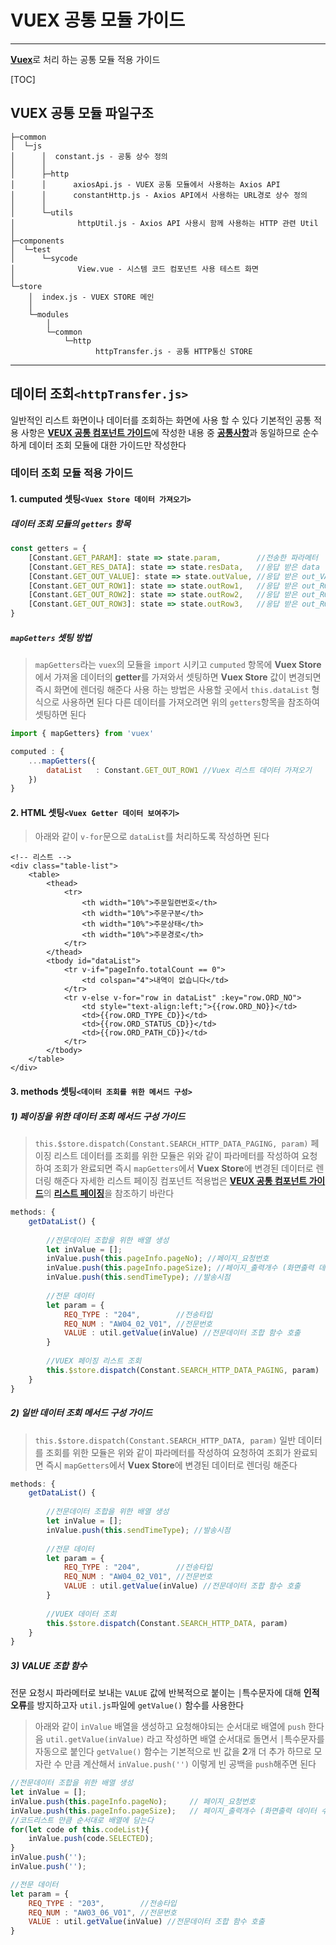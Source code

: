 # VUEX 공통 모듈 가이드
---------------------------------------------------
[**Vuex**](https://github.com/stepanowon/vuejs_book/blob/master/vuex/about_vuex.md)로 처리 하는 공통 모듈 적용 가이드

[TOC]
## VUEX 공통 모듈 파일구조
```
├─common
│  └─js
│      │  constant.js - 공통 상수 정의
│      │  
│      ├─http
│      │      axiosApi.js - VUEX 공통 모듈에서 사용하는 Axios API
│      │      constantHttp.js - Axios API에서 사용하는 URL경로 상수 정의
│      │      
│      └─utils
│              httpUtil.js - Axios API 사용시 함께 사용하는 HTTP 관련 Util
│              
├─components
│  └─test
│      └─sycode
│              View.vue - 시스템 코드 컴포넌트 사용 테스트 화면
│              
└─store
    │  index.js - VUEX STORE 메인
    │  
    └─modules
        │  
        └─common
            └─http
                   httpTransfer.js - 공통 HTTP통신 STORE
```
------------------------------------------------------------------------------------------------------------------------------
## 데이터 조회`<httpTransfer.js>`
일반적인 리스트 화면이나 데이터를 조회하는 화면에 사용 할 수 있다
기본적인 공통 적용 사항은 [**VEUX 공통 컴포넌트 가이드**](https://bitbucket.org/YongJik-Song/admin.mannashop.co.kr/wiki/VUEX%20%EA%B3%B5%ED%86%B5%20%EC%BB%B4%ED%8F%AC%EB%84%8C%ED%8A%B8%20%EC%82%AC%EC%9A%A9%20%EA%B0%80%EC%9D%B4%EB%93%9C)에 작성한 내용 중 [**공통사항**](https://bitbucket.org/YongJik-Song/admin.mannashop.co.kr/wiki/VUEX%20%EA%B3%B5%ED%86%B5%20%EC%BB%B4%ED%8F%AC%EB%84%8C%ED%8A%B8%20%EC%82%AC%EC%9A%A9%20%EA%B0%80%EC%9D%B4%EB%93%9C#markdown-header-)과 동일하므로 
순수하게 데이터 조회 모듈에 대한 가이드만 작성한다

### 데이터 조회 모듈 적용 가이드
#### 1. cumputed 셋팅`<Vuex Store 데이터 가져오기>`
##### 데이터 조회 모듈의 `getters` 항목
```javascript
const getters = {
	[Constant.GET_PARAM]: state => state.param,        //전송한 파라메터
	[Constant.GET_RES_DATA]: state => state.resData,   //응답 받은 data
	[Constant.GET_OUT_VALUE]: state => state.outValue, //응답 받은 out_VALUE
	[Constant.GET_OUT_ROW1]: state => state.outRow1,   //응답 받은 out_ROW1
	[Constant.GET_OUT_ROW2]: state => state.outRow2,   //응답 받은 out_ROW2
	[Constant.GET_OUT_ROW3]: state => state.outRow3,   //응답 받은 out_ROW3
}
```

##### `mapGetters` 셋팅 방법
> `mapGetters`라는 `vuex`의 모듈을 `import` 시키고
> `cumputed` 항목에 **Vuex Store**에서 가져올 데이터의 **getter**를 가져와서 셋팅하면
> **Vuex Store** 값이 변경되면 즉시 화면에 렌더링 해준다
> 사용 하는 방법은 사용할 곳에서 `this.dataList` 형식으로 사용하면 된다
> 다른 데이터를 가져오려면 위의 `getters`항목을 참조하여 셋팅하면 된다
```javascript
import { mapGetters} from 'vuex'

computed : {
	...mapGetters({
		dataList   : Constant.GET_OUT_ROW1 //Vuex 리스트 데이터 가져오기
	})
}
```

#### 2. HTML 셋팅`<Vuex Getter 데이터 보여주기>`
> 아래와 같이 `v-for`문으로 `dataList`를 처리하도록 작성하면 된다
```htmlbars
<!-- 리스트 -->
<div class="table-list">
	<table>
		<thead>
			<tr>
				<th width="10%">주문일련번호</th>
				<th width="10%">주문구분</th>
				<th width="10%">주문상태</th>
				<th width="10%">주문경로</th>
			</tr>
		</thead>
		<tbody id="dataList">
			<tr v-if="pageInfo.totalCount == 0">
				<td colspan="4">내역이 없습니다</td>
			</tr>
			<tr v-else v-for="row in dataList" :key="row.ORD_NO">
				<td style="text-align:left;">{{row.ORD_NO}}</td>
				<td>{{row.ORD_TYPE_CD}}</td>
				<td>{{row.ORD_STATUS_CD}}</td>
				<td>{{row.ORD_PATH_CD}}</td>
			</tr>
		</tbody>
	</table>
</div>
```


#### 3. methods 셋팅`<데이터 조회를 위한 메서드 구성>`

##### 1) 페이징을 위한 데이터 조회 메서드 구성 가이드
> `this.$store.dispatch(Constant.SEARCH_HTTP_DATA_PAGING, param)` 
> 페이징 리스트 데이터를 조회를 위한 모듈은 위와 같이 파라메터를 작성하여 요청하여 조회가 완료되면
> 즉시 `mapGetters`에서 **Vuex Store**에 변경된 데이터로 렌더링 해준다
> 자세한 리스트 페이징 컴포넌트 적용법은 [**VEUX 공통 컴포넌트 가이드**](https://bitbucket.org/YongJik-Song/admin.mannashop.co.kr/wiki/VUEX%20%EA%B3%B5%ED%86%B5%20%EC%BB%B4%ED%8F%AC%EB%84%8C%ED%8A%B8%20%EC%82%AC%EC%9A%A9%20%EA%B0%80%EC%9D%B4%EB%93%9C)의 [**리스트 페이징**](https://bitbucket.org/YongJik-Song/admin.mannashop.co.kr/wiki/VUEX%20%EA%B3%B5%ED%86%B5%20%EC%BB%B4%ED%8F%AC%EB%84%8C%ED%8A%B8%20%EC%82%AC%EC%9A%A9%20%EA%B0%80%EC%9D%B4%EB%93%9C#markdown-header-listpagingvue)을 참조하기 바란다
```javascript
methods: {
	getDataList() {
	
		//전문데이터 조합을 위한 배열 생성
		let inValue = [];
		inValue.push(this.pageInfo.pageNo);	//페이지_요청번호	
		inValue.push(this.pageInfo.pageSize); //페이지_출력개수 (화면출력 데이터 수)
		inValue.push(this.sendTimeType); //발송시점
		
		//전문 데이터
		let param = {
			REQ_TYPE : "204",        //전송타입
			REQ_NUM : "AW04_02_V01", //전문번호
			VALUE : util.getValue(inValue) //전문데이터 조합 함수 호출
		}
	
		//VUEX 페이징 리스트 조회
		this.$store.dispatch(Constant.SEARCH_HTTP_DATA_PAGING, param)
	}
}
```

##### 2) 일반 데이터 조회 메서드 구성 가이드
> `this.$store.dispatch(Constant.SEARCH_HTTP_DATA, param)`
> 일반 데이터를 조회를 위한 모듈은 위와 같이 파라메터를 작성하여 요청하여 조회가 완료되면
> 즉시 `mapGetters`에서 **Vuex Store**에 변경된 데이터로 렌더링 해준다
```javascript
methods: {
	getDataList() {
	
		//전문데이터 조합을 위한 배열 생성
		let inValue = [];
		inValue.push(this.sendTimeType); //발송시점
		
		//전문 데이터
		let param = {
			REQ_TYPE : "204",        //전송타입
			REQ_NUM : "AW04_02_V01", //전문번호
			VALUE : util.getValue(inValue) //전문데이터 조합 함수 호출
		}
	
		//VUEX 데이터 조회
		this.$store.dispatch(Constant.SEARCH_HTTP_DATA, param)
	}
}
```

##### 3) VALUE 조합 함수
전문 요청시 파라메터로 보내는 `VALUE` 값에 반복적으로 붙이는 `│`특수문자에 대해 **인적오류**를 방지하고자
`util.js`파일에 `getValue()` 함수를 사용한다
> 아래와 같이 `inValue` 배열을 생성하고 요청해야되는 순서대로 배열에 `push`  한다음
>  `util.getValue(inValue)` 라고 작성하면 배열 순서대로 돌면서 `│`특수문자를 자동으로 붙인다
>  `getValue()` 함수는 기본적으로 빈 값을 **2**개 더 추가 하므로 모자란 수 만큼 계산해서
>  `inValue.push('')` 이렇게 빈 공백을 `push`해주면 된다
```javascript
//전문데이터 조합을 위한 배열 생성
let inValue = [];
inValue.push(this.pageInfo.pageNo);		// 페이지_요청번호	
inValue.push(this.pageInfo.pageSize);	// 페이지_출력개수 (화면출력 데이터 수)
//코드리스트 만큼 순서대로 배열에 담는다
for(let code of this.codeList){
	inValue.push(code.SELECTED);
}
inValue.push('');
inValue.push('');

//전문 데이터
let param = {
	REQ_TYPE : "203",        //전송타입
	REQ_NUM : "AW03_06_V01", //전문번호
	VALUE : util.getValue(inValue) //전문데이터 조합 함수 호출
}
```